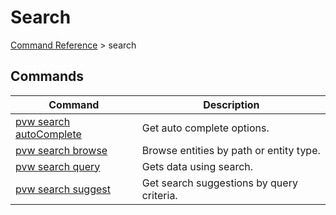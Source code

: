 # Search
[Command Reference](../../../README.md#command-reference) > search

## Commands
| Command | Description |
| --- | --- |
| [pvw search autoComplete](./autoComplete.md) | Get auto complete options. |
| [pvw search browse](./browse.md) | Browse entities by path or entity type. |
| [pvw search query](./query.md) | Gets data using search. |
| [pvw search suggest](./suggest.md) | Get search suggestions by query criteria. |

